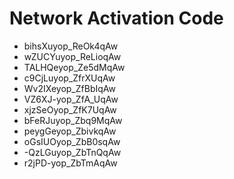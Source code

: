 # Network Activation Code
* bihsXuyop_ReOk4qAw
* wZUCYuyop_ReLioqAw
* TALHQeyop_Ze5dMqAw
* c9CjLuyop_ZfrXUqAw
* Wv2IXeyop_ZfBbIqAw
* VZ6XJ-yop_ZfA_UqAw
* xjzSeOyop_ZfK7UqAw
* bFeRJuyop_Zbq9MqAw
* peygGeyop_ZbivkqAw
* oGsIUOyop_ZbB0sqAw
* -QzLGuyop_ZbTnQqAw
* r2jPD-yop_ZbTmAqAw